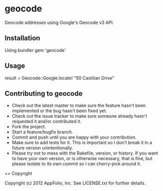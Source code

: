 # geocode

Geocode addresses using Google's Geocode v3 API.

## Installation

Using bundler
  gem 'geocode'

## Usage

  result = Geocode::Google.locate! "50 Castilian Drive"


## Contributing to geocode
 
* Check out the latest master to make sure the feature hasn't been implemented or the bug hasn't been fixed yet.
* Check out the issue tracker to make sure someone already hasn't requested it and/or contributed it.
* Fork the project.
* Start a feature/bugfix branch.
* Commit and push until you are happy with your contribution.
* Make sure to add tests for it. This is important so I don't break it in a future version unintentionally.
* Please try not to mess with the Rakefile, version, or history. If you want to have your own version, or is otherwise necessary, that is fine, but please isolate to its own commit so I can cherry-pick around it.

== Copyright

Copyright (c) 2012 AppFolio, Inc. See LICENSE.txt for further details.

